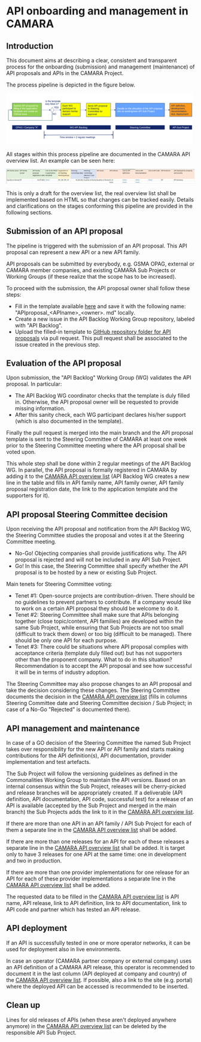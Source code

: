 # API onboarding and management in CAMARA

## Introduction

This document aims at describing a clear, consistent and transparent process for the onboarding (submission) and management (maintenance) of API proposals and APIs in the CAMARA Project.

The process pipeline is depicted in the figure below.

![API process pipeline](images/API_process_pipeline.png)

All stages within this process pipeline are documented in the CAMARA API overview list. An example can be seen here:

![API process pipeline](images/API_overview_list.png)

This is only a draft for the overview list, the real overview list shall be implemented based on HTML so that changes can be tracked easily. Details and clarifications on the stages conforming this pipeline are provided in the following sections.

## Submission of an API proposal

The pipeline is triggered with the submission of an API proposal. This API proposal can represent a new API or a new API family.

API proposals can be submitted by everybody, e.g. GSMA OPAG, external or CAMARA member companies, and existing CAMARA Sub Projects or Working Groups (if these realize that the scope has to be increased). 

To proceed with the submission, the API proposal owner shall follow these steps:

- Fill in the template available [here](https://github.com/camaraproject/WorkingGroups/blob/main/Commonalities/documentation/API-proposal-template.md) and save it with the following name: "APIproposal\_\<APIname\>\_\<owner\>. md" locally.
- Create a new issue in the API Backlog Working Group repository, labeled with "API Backlog".
- Upload the filled-in template to [GitHub repository folder for API proposals](https://github.com/camaraproject/WorkingGroups/tree/main/APIBacklog/documentation/SupportingDocuments/API%20proposals) via pull request. This pull request shall be associated to the issue created in the previous step.

## Evaluation of the API proposal

Upon submission, the "API Backlog" Working Group (WG) validates the API proposal. In particular:

- The API Backlog WG coordinator checks that the template is duly filled in. Otherwise, the API proposal owner will be requested to provide missing information.
- After this sanity check, each WG participant declares his/her support (which is also documented in the template).

Finally the pull request is merged into the main branch and the API proposal template is sent to the Steering Committee of CAMARA at least one week prior to the Steering Committee meeting where the API proposal shall be voted upon.

This whole step shall be done within 2 regular meetings of the API Backlog WG. In parallel, the API proposal is formally registered in CAMARA by adding it to the [CAMARA API overview list](https://github.com/camaraproject/WorkingGroups/blob/main/APIBacklog/documentation/APIBacklog.md) (API Backlog WG creates a new line in the table and fills in API family name, API family owner, API family proposal registration date, the link to the application template and the supporters for it).

## API proposal Steering Committee decision

Upon receiving the API proposal and notification from the API Backlog WG, the Steering Committee studies the proposal and votes it at the Steering Committee meeting.

- No-Go! Objecting companies shall provide justifications why. The API proposal is rejected and will not be included in any API Sub Project.
- Go! In this case, the Steering Committee shall specify whether the API proposal is to be hosted by a new or existing Sub Project.

Main tenets for Steering Committee voting:

- Tenet #1: Open-source projects are contribution-driven. There should be no guidelines to prevent partners to contribute. If a company would like to work on a certain API proposal they should be welcome to do it.
- Tenet #2: Steering Committee shall make sure that APIs belonging together (close topic/content, API families) are developed within the same Sub Project, while ensuring that Sub Projects are not too small (difficult to track them down) or too big (difficult to be managed). There should be only one API for each purpose.
- Tenet #3: There could be situations where API proposal complies with acceptance criteria (template duly filled out) but has not supporters other than the proponent company. What to do in this situation? Recommendation is to accept the API proposal and see how successful it will be in terms of industry adoption.

The Steering Committee may also propose changes to an API proposal and take the decision considering these changes. The Steering Committee documents the decision in the [CAMARA API overview list](https://github.com/camaraproject/WorkingGroups/blob/main/APIBacklog/documentation/APIBacklog.md) (fills in columns Steering Committee date and Steering Committee decision / Sub Project; in case of a No-Go "Rejected" is documented there).

## API management and maintenance

In case of a GO decision of the Steering Committee the named Sub Project takes over responsibility for the new API or API family and starts making contributions for the API definition(s), API documentation, provider implementation and test artefacts.

The Sub Project will follow the versioning guidelines as defined in the Commonalities Working Group to maintain the API versions. Based on an internal consensus within the Sub Project, releases will be cherry-picked and release branches will be appropriately created. If a deliverable (API definition, API documentation, API code, successful test) for a release of an API is available (accepted by the Sub Project and merged in the main branch) the Sub Projects adds the link to it in the [CAMARA API overview list](https://github.com/camaraproject/WorkingGroups/blob/main/APIBacklog/documentation/APIBacklog.md).

If there are more than one API in an API family / API Sub Project for each of them a separate line in the [CAMARA API overview list](https://github.com/camaraproject/WorkingGroups/blob/main/APIBacklog/documentation/APIBacklog.md) shall be added.

If there are more than one releases for an API for each of these releases a separate line in the [CAMARA API overview list](https://github.com/camaraproject/WorkingGroups/blob/main/APIBacklog/documentation/APIBacklog.md) shall be added. It is target only to have 3 releases for one API at the same time: one in development and two in production.

If there are more than one provider implementations for one release for an API for each of these provider implementations a separate line in the [CAMARA API overview list](https://github.com/camaraproject/WorkingGroups/blob/main/APIBacklog/documentation/APIBacklog.md) shall be added.

The requested data to be filled in the [CAMARA API overview list](https://github.com/camaraproject/WorkingGroups/blob/main/APIBacklog/documentation/APIBacklog.md) is API name, API release, link to API definition, link to API documentation, link to API code and partner which has tested an API release.

## API deployment

If an API is successfully tested in one or more operator networks, it can be used for deployment also in live environments.

In case an operator (CAMARA partner company or external company) uses an API definition of a CAMARA API release, this operator is recommended to document it in the last column (API deployed at company and country) of the [CAMARA API overview list](https://github.com/camaraproject/WorkingGroups/blob/main/APIBacklog/documentation/APIBacklog.md). If possible, also a link to the site (e.g. portal) where the deployed API can be accessed is recommended to be inserted.

## Clean up

Lines for old releases of APIs (when these aren't deployed anywhere anymore) in the [CAMARA API overview list](https://github.com/camaraproject/WorkingGroups/blob/main/APIBacklog/documentation/APIBacklog.md) can be deleted by the responsible API Sub Project.
